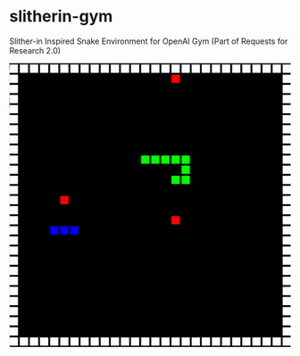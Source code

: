 # slitherin-gym
Slither-in Inspired Snake Environment for OpenAI Gym (Part of Requests for Research 2.0)

![](img.png)
